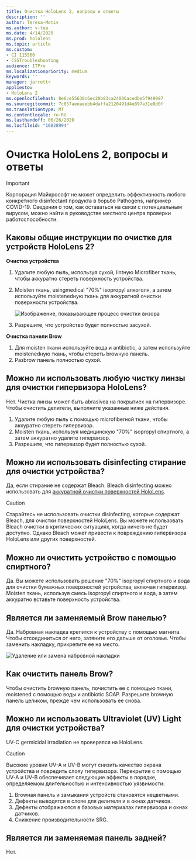 ```yaml
---
title: Очистка HoloLens 2, вопросы и ответы
description: ''
author: Teresa-Motiv
ms.author: v-tea
ms.date: 4/14/2020
ms.prod: hololens
ms.topic: article
ms.custom:
- CI 115560
- CSSTroubleshooting
audience: ITPro
ms.localizationpriority: medium
keywords: ''
manager: jarrettr
appliesto:
- HoloLens 2
ms.openlocfilehash: 8e6ce55630c6ec20b83ca24006acedbe5f949997
ms.sourcegitcommit: 7c057aeeaeebb4daffa2120491d4e897a31e8d0f
ms.translationtype: MT
ms.contentlocale: ru-RU
ms.lasthandoff: 06/26/2020
ms.locfileid: "10828994"
---
```

# Очистка HoloLens 2, вопросы и ответы

> [!IMPORTANT]  
> Корпорация Майкрософт не может определить эффективность любого конкретного disinfectant продукта в борьбе Pathogens, например COVID-19. Сведения о том, как оставаться на связи с потенциальным вирусом, можно найти в руководстве местного центра проверки работоспособности.  

## Каковы общие инструкции по очистке для устройств HoloLens 2?

**Очистка устройства**

1. Удалите любую пыль, используя сухой, lintную Microfiber ткань, чтобы аккуратно стереть поверхность устройства.
1. Moisten ткань, usingmedical "70%" isopropyl алкоголя, а затем используйте moistenedную ткань для аккуратной очистки поверхности устройства.

   ![Изображение, показывающее процесс очистки визора](images/hololens-cleaning-visor.png)

1. Разрешите, что устройство будет полностью засухой.

**Очистка панели Brow**

1. Для moisten ткани используйте вода и antibiotic, а затем используйте moistenedную ткань, чтобы стереть browную панель.
1. Разbrow панель полностью сухой.

## Можно ли использовать любую чистку линзы для очистки гипервизора HoloLens?

Нет. Чистка линзы может быть abrasiveа на покрытиех на гипервизоре. Чтобы очистить делители, выполните указанные ниже действия.  

1. Удалите любую пыль с помощью microfiberной ткани, чтобы аккуратно стереть гипервизор.
1. Moisten ткань, используя медицинскую "70%" isopropyl спиртного, а затем аккуратно удалите гипервизор.
1. Разрешите, что гипервизор будет полностью сухой.

## Можно ли использовать disinfecting стирание для очистки устройства?

Да, если стирание не содержат Bleach. Bleach disinfecting можно использовать для [аккуратной очистки поверхностей HoloLens](#what-are-the-general-cleaning-instructions-for-hololens-2-devices).  

> [!CAUTION]  
> Старайтесь не использовать очистки disinfecting, которые содержат Bleach, для очистки поверхностей HoloLens. Вы можете использовать Bleach очистки в критических ситуациях, когда ничего не будет доступно. Однако Bleach может привести к повреждению гипервизора HoloLens или других поверхностей.

## Можно ли очистить устройство с помощью спиртного?

Да. Вы можете использовать решение "70%" isopropyl спиртного и вода для очистки бумажных поверхностей устройства, включая гипервизор. Moisten ткань, используя смесь isopropyl спиртного и вода, а затем аккуратно вставьте поверхность устройства.

## Является ли заменяемый Brow панелью?

Да. Набровная накладка крепится к устройству с помощью магнита. Чтобы отсоединиться от него, затяните его дальше от оголовье. Чтобы заменить накладку, прикрепите ее на место.

![Удаление или замена набровной накладки](images/hololens2-remove-browpad.png)

## Как очистить панель Brow?

Чтобы очистить browную панель, почистить ее с помощью ткани, moistened с помощью воды и antibiotic SOAP. Разрешите browную панель целиком, прежде чем использовать ее снова.

## Можно ли использовать Ultraviolet (UV) Light для очистки устройства?

UV-C germicidal irradiation не проверялся на HoloLens.

> [!CAUTION]  
> Высокие уровни UV-A и UV-B могут снизить качество экрана устройства и повредить слояу гипервизора. Перекрытие с помощью UV-A и UV-B обеспечивает следующие эффекты в порядке, определяемом длительностью и интенсивностью уязвимости:
>  
> 1. Browная панель и замыкания устройств становятся нецветными.
> 1. Дефекты выводятся в слояе для делителя и в окнах датчиков.
> 1. Дефекты отображаются в базовых материалах гипервизора и окнах датчиков.
> 1. Снижение производительности SRG.

## Является ли заменяемая панель задней?

Нет.
